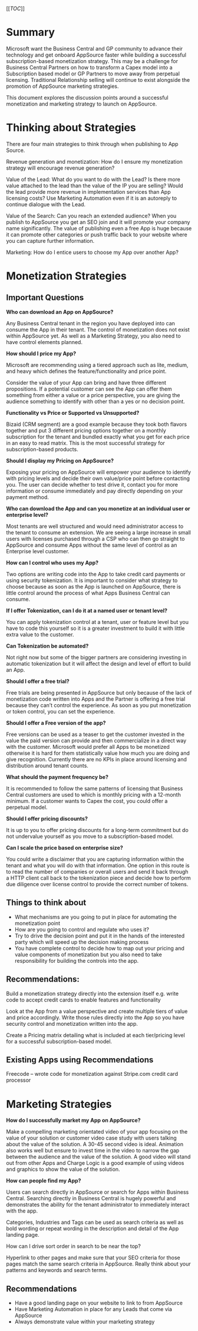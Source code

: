 [[_TOC_]]

# Summary 


Microsoft want the Business Central and GP community to advance their technology and get onboard AppSource faster while building a successful subscription-based monetization strategy. This may be a challenge for Business Central Partners on how to transform a Capex model into a Subscription based model or GP Partners to move away from perpetual licensing. Traditional Relationship selling will continue to exist alongside the promotion of AppSource marketing strategies. 

This document explores the discussion points around a successful monetization and marketing strategy to launch on AppSource. 


# Thinking about Strategies 


There are four main strategies to think through when publishing to App Source. 

Revenue generation and monetization: How do I ensure my monetization strategy will encourage revenue generation? 

Value of the Lead: What do you want to do with the Lead? Is there more value attached to the lead than the value of the IP you are selling? Would the lead provide more revenue in implementation services than App licensing costs? Use Marketing Automation even if it is an autoreply to continue dialogue with the Lead. 

Value of the Search: Can you reach an extended audience? When you publish to AppSource you get an SEO join and it will promote your company name significantly. The value of publishing even a free App is huge because it can promote other categories or push traffic back to your website where you can capture further information. 

Marketing: How do I entice users to choose my App over another App? 


# Monetization Strategies 


## Important Questions 

**Who can download an App on AppSource?** 

Any Business Central tenant in the region you have deployed into can consume the App in their tenant. The control of monetization does not exist within AppSource yet. As well as a Marketing Strategy, you also need to have control elements planned. 

**How should I price my App?** 

Microsoft are recommending using a tiered approach such as lite, medium, and heavy which defines the feature/functionality and price point.  

Consider the value of your App can bring and have three different propositions. If a potential customer can see the App can offer them something from either a value or a price perspective, you are giving the audience something to identify with other than a yes or no decision point. 

**Functionality vs Price or Supported vs Unsupported?** 

Bizaid (CRM segment) are a good example because they took both flavors together and put 3 different pricing options together on a monthly subscription for the tenant and bundled exactly what you get for each price in an easy to read matrix. This is the most successful strategy for subscription-based products. 

**Should I display my Pricing on AppSource?** 

Exposing your pricing on AppSource will empower your audience to identify with pricing levels and decide their own value/price point before contacting you. The user can decide whether to test drive it, contact you for more information or consume immediately and pay directly depending on your payment method. 

**Who can download the App and can you monetize at an individual user or enterprise level?** 

Most tenants are well structured and would need administrator access to the tenant to consume an extension. We are seeing a large increase in small users with licenses purchased through a CSP who can then go straight to AppSource and consume Apps without the same level of control as an Enterprise level customer. 

**How can I control who uses my App?** 

Two options are writing code into the App to take credit card payments or using security tokenization. It is important to consider what strategy to choose because as soon as the App is launched on AppSource, there is little control around the process of what Apps Business Central can consume. 

**If I offer Tokenization, can I do it at a named user or tenant level?** 

You can apply tokenization control at a tenant, user or feature level but you have to code this yourself so it is a greater investment to build it with little extra value to the customer. 

**Can Tokenization be automated?** 

Not right now but some of the bigger partners are considering investing in automatic tokenization but it will affect the design and level of effort to build an App. 

**Should I offer a free trial?** 

Free trials are being presented in AppSource but only because of the lack of monetization code written into Apps and the Partner is offering a free trial because they can’t control the experience. As soon as you put monetization or token control, you can set the experience. 

**Should I offer a Free version of the app?** 

Free versions can be used as a teaser to get the customer invested in the value the paid version can provide and then commercialize in a direct way with the customer. Microsoft would prefer all Apps to be monetized otherwise it is hard for them statistically value how much you are doing and give recognition. Currently there are no KPIs in place around licensing and distribution around tenant counts. 

**What should the payment frequency be?** 

It is recommended to follow the same patterns of licensing that Business Central customers are used to which is monthly pricing with a 12-month minimum. If a customer wants to Capex the cost, you could offer a perpetual model. 

**Should I offer pricing discounts?** 

It is up to you to offer pricing discounts for a long-term commitment but do not undervalue yourself as you move to a subscription-based model. 

**Can I scale the price based on enterprise size?** 

You could write a disclaimer that you are capturing information within the tenant and what you will do with that information. One option in this route is to read the number of companies or overall users and send it back through a HTTP client call back to the tokenization piece and decide how to perform due diligence over license control to provide the correct number of tokens. 

## Things to think about 

- What mechanisms are you going to put in place for automating the monetization point 
- How are you going to control and regulate who uses it? 
- Try to drive the decision point and put it in the hands of the interested party which will speed up the decision making process 
- You have complete control to decide how to map out your pricing and value components of monetization but you also need to take responsibility for building the controls into the app. 

## Recommendations: 

Build a monetization strategy directly into the extension itself e.g. write code to accept credit cards to enable features and functionality 

Look at the App from a value perspective and create multiple tiers of value and price accordingly. Write those rules directly into the App so you have security control and monetization written into the app. 

Create a Pricing matrix detailing what is included at each tier/pricing level for a successful subscription-based model. 

## Existing Apps using Recommendations 

Freecode – wrote code for monetization against Stripe.com credit card processor 


# Marketing Strategies 


**How do I successfully market my App on AppSource?** 

Make a compelling marketing orientated video of your app focusing on the value of your solution or customer video case study with users talking about the value of the solution. A 30-45 second video is ideal. Animation also works well but ensure to invest time in the video to narrow the gap between the audience and the value of the solution. A good video will stand out from other Apps and Charge Logic is a good example of using videos and graphics to show the value of the solution. 

**How can people find my App?** 

Users can search directly in AppSource or search for Apps within Business Central. Searching directly in Business Central is hugely powerful and demonstrates the ability for the tenant administrator to immediately interact with the app. 

Categories, Industries and Tags can be used as search criteria as well as bold wording or repeat wording in the description and detail of the App landing page. 

How can I drive sort order in search to be near the top? 

Hyperlink to other pages and make sure that your SEO criteria for those pages match the same search criteria in AppSource. Really think about your patterns and keywords and search terms. 

## Recommendations 

- Have a good landing page on your website to link to from AppSource 
- Have Marketing Automation in place for any Leads that come via AppSource 
- Always demonstrate value within your marketing strategy 